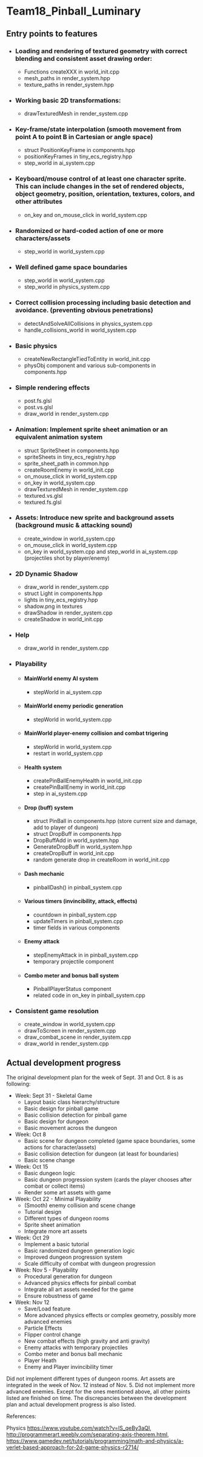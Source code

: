 # Team18_Pinball_Luminary

## Entry points to features

- ### Loading and rendering of textured geometry with correct blending and consistent asset drawing order:
	- Functions createXXX in world_init.cpp
	- mesh_paths in render_system.hpp
	- texture_paths in render_system.hpp
- ### Working basic 2D transformations:
    - drawTexturedMesh in render_system.cpp
- ### Key-frame/state interpolation (smooth movement from point A to point B in Cartesian or angle space)
    - struct PositionKeyFrame in components.hpp
    - positionKeyFrames in tiny_ecs_registry.hpp
    - step_world in ai_system.cpp
- ### Keyboard/mouse control of at least one character sprite. This can include changes in the set of rendered objects, object geometry, position, orientation, textures, colors, and other attributes
    - on_key and on_mouse_click in world_system.cpp
- ### Randomized or hard-coded action of one or more characters/assets
    - step_world in world_system.cpp
- ### Well defined game space boundaries
    - step_world in world_system.cpp
    - step_world in physics_system.cpp
- ### Correct collision processing including basic detection and avoidance. (preventing obvious penetrations)
    - detectAndSolveAllCollisions in physics_system.cpp
    - handle_collisions_world in world_system.cpp
- ### Basic physics
    - createNewRectangleTiedToEntity in world_init.cpp
    - physObj component and various sub-components in components.hpp
- ### Simple rendering effects
    - post.fs.glsl
    - post.vs.glsl
    - draw_world in render_system.cpp
- ### Animation: Implement sprite sheet animation or an equivalent animation system
    - struct SpriteSheet in components.hpp
    - spriteSheets in tiny_ecs_registry.hpp
    - sprite_sheet_path in common.hpp
    - createRoomEnemy in world_init.cpp
    - on_mouse_click in world_system.cpp
    - on_key in world_system.cpp
    - drawTexturedMesh in render_system.cpp
    - textured.vs.glsl
    - textured.fs.glsl
- ### Assets: Introduce new sprite and background assets (background music & attacking sound)
    - create_window in world_system.cpp
    - on_mouse_click in world_system.cpp
    - on_key in world_system.cpp and step_world in ai_system.cpp (projectiles shot by player/enemy)
- ### 2D Dynamic Shadow
    - draw_world in render_system.cpp
    - struct Light in components.hpp
    - lights in tiny_ecs_registry.hpp
    - shadow.png in textures
    - drawShadow in render_system.cpp
    - createShadow in world_init.cpp
- ### Help
    - draw_world in render_system.cpp
- ### Playability
    - #### MainWorld enemy AI system
   	    - stepWorld in ai_system.cpp
    - #### MainWorld enemy periodic generation
   	    - stepWorld in world_system.cpp
    - #### MainWorld player-enemy collision and combat trigering
   	    - stepWorld in world_system.cpp
   	    - restart in world_system.cpp
    - #### Health system
	    - createPinBallEnemyHealth in world_init.cpp
	    - createPinBallEnemy in world_init.cpp
	    - step in ai_system.cpp
    - #### Drop (buff) system
        - struct PinBall in components.hpp (store current size and damage, add to player of dungeon)
        - struct DropBuff in components.hpp
        - DropBuffAdd in world_system.hpp
        - GenerateDropBuff in world_system.hpp
        - createDropBuff in world_init.cpp
        - random generate drop in createRoom in world_init.cpp
    - #### Dash mechanic
    	- pinballDash() in pinball_system.cpp
    - #### Various timers (invincibility, attack, effects)
	    - countdown in pinball_system.cpp
	    - updateTimers in pinball_system.cpp
	    - timer fields in various components
    - #### Enemy attack
	    - stepEnemyAttack in in pinball_system.cpp
	    - temporary projectile component
    - #### Combo meter and bonus ball system
	    - PinballPlayerStatus component
	    - related code in on_key in pinball_system.cpp
    
    
- ### Consistent game resolution
    - create_window in world_system.cpp
    - drawToScreen in render_system.cpp
    - draw_combat_scene in render_system.cpp
    - draw_world in render_system.cpp

## Actual development progress
The original development plan for the week of Sept. 31 and Oct. 8 is as following:

- Week: Sept 31 - Skeletal Game
    - Layout basic class hierarchy/structure
    - Basic design for pinball game
    - Basic collision detection for pinball game
    - Basic design for dungeon
    - Basic movement across the dungeon
- Week: Oct 8
    - Basic scene for dungeon completed (game space boundaries, some actions for character/assets)
    - Basic collision detection for dungeon (at least for boundaries)
    - Basic scene change 
- Week: Oct 15
    - Basic dungeon logic
    - Basic dungeon progression system (cards the player chooses after combat or collect items)
    - Render some art assets with game
- Week: Oct 22 - Minimal Playability
    - (Smooth) enemy collision and scene change
    - Tutorial design
    - Different types of dungeon rooms
    - Sprite sheet animation
    - Integrate more art assets
- Week: Oct 29
    - Implement a basic tutorial
    - Basic randomized dungeon generation logic 
    - Improved dungeon progression system
    - Scale difficulty of combat with dungeon progression
- Week: Nov 5 - Playability
    - Procedural generation for dungeon
    - Advanced physics effects for pinball combat
    - Integrate all art assets needed for the game
    - Ensure robustness of game
- Week: Nov 12
    - Save/Load feature
    - More advanced physics effects or complex geometry, possibly more advanced enemies
    - Particle Effects
    - Flipper control change
    - New combat effects (high gravity and anti gravity)
    - Enemy attacks with temporary projectiles
    - Combo meter and bonus ball mechanic
    - Player Heath
    - Enemy and Player invincibility timer
    

Did not implement different types of dungeon rooms. Art assets are integrated in the week of Nov. 12 instead of Nov. 5. Did not implement more advanced enemies. Except for the ones mentioned above, all other points listed are finished on time. The discrepancies between the development plan and actual development progress is also listed.

References:

Physics 
https://www.youtube.com/watch?v=lS_qeBy3aQI, 
http://programmerart.weebly.com/separating-axis-theorem.html, 
https://www.gamedev.net/tutorials/programming/math-and-physics/a-verlet-based-approach-for-2d-game-physics-r2714/
